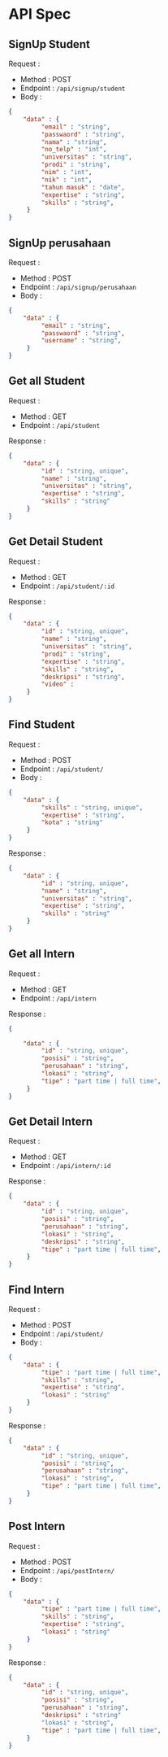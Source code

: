 # API Spec

## SignUp Student


Request :
- Method : POST
- Endpoint : `/api/signup/student`
- Body :

```json 
{
    "data" : {
         "email" : "string",
         "passwaord" : "string",
         "nama" : "string",
         "no_telp" : "int",
         "universitas" : "string",
         "prodi" : "string",
         "nim" : "int",
         "nik" : "int",
         "tahun masuk" : "date",
         "expertise" : "string",
         "skills" : "string",
     }
}
```

## SignUp perusahaan


Request :
- Method : POST
- Endpoint : `/api/signup/perusahaan`
- Body :

```json 
{
    "data" : {
         "email" : "string",
         "passwaord" : "string",
         "username" : "string",
     }
}
```

## Get all Student

Request :
- Method : GET
- Endpoint : `/api/student`

Response :

```json 
{
    "data" : {
         "id" : "string, unique",
         "name" : "string",
         "universitas" : "string",
         "expertise" : "string",
         "skills" : "string"
     }
}
```

## Get Detail Student

Request :
- Method : GET
- Endpoint : `/api/student/:id`

Response :

```json 
{
    "data" : {
         "id" : "string, unique",
         "name" : "string",
         "universitas" : "string",
         "prodi" : "string",
         "expertise" : "string",
         "skills" : "string",
         "deskripsi" : "string",
         "video" : 
     }
}
```

## Find Student

Request :
- Method : POST
- Endpoint : `/api/student/`
- Body :

```json 
{
    "data" : {
         "skills" : "string, unique",
         "expertise" : "string",
         "kota" : "string"
     }
}
```

Response :

```json 
{
    "data" : {
         "id" : "string, unique",
         "name" : "string",
         "universitas" : "string",
         "expertise" : "string",
         "skills" : "string"
     }
}
```

## Get all Intern

Request :
- Method : GET
- Endpoint : `/api/intern`

Response :

```json 
{

    "data" : {
         "id" : "string, unique",
         "posisi" : "string",
         "perusahaan" : "string",
         "lokasi" : "string",
         "tipe" : "part time | full time",
     }
}
```
## Get Detail Intern

Request :
- Method : GET
- Endpoint : `/api/intern/:id`

Response :

```json 
{
    "data" : {
         "id" : "string, unique",
         "posisi" : "string",
         "perusahaan" : "string",
         "lokasi" : "string",
         "deskripsi" : "string",
         "tipe" : "part time | full time",
     }
}
```

## Find Intern

Request :
- Method : POST
- Endpoint : `/api/student/`
- Body :

```json 
{
    "data" : {
         "tipe" : "part time | full time",
         "skills" : "string",
         "expertise" : "string",
         "lokasi" : "string"
     }
}
```

Response :

```json 
{
    "data" : {
         "id" : "string, unique",
         "posisi" : "string",
         "perusahaan" : "string",
         "lokasi" : "string",
         "tipe" : "part time | full time",
     }
}
```

## Post Intern

Request :
- Method : POST
- Endpoint : `/api/postIntern/`
- Body :

```json 
{
    "data" : {
         "tipe" : "part time | full time",
         "skills" : "string",
         "expertise" : "string",
         "lokasi" : "string"
     }
}
```

Response :

```json 
{
    "data" : {
         "id" : "string, unique",
         "posisi" : "string",
         "perusahaan" : "string",
         "deskripsi" : "string"
         "lokasi" : "string",
         "tipe" : "part time | full time",
     }
}
```

